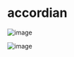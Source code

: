 # accordian

![image](https://user-images.githubusercontent.com/107784718/182864558-ce2df436-7ba7-4f39-acd3-4db6d955e8d9.png)

![image](https://user-images.githubusercontent.com/107784718/182865193-74c947ce-5b6e-43f9-872e-8f3a6a7488d9.png)



